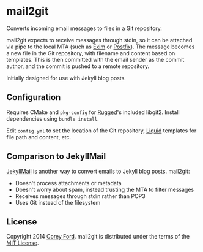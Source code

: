 mail2git
===========

Converts incoming email messages to files in a Git repository.

mail2git expects to receive messages through stdin, so it can be attached via pipe to the local MTA (such as [Exim] or [Postfix]). The message becomes a new file in the Git repository, with filename and content based on templates. This is then committed with the email sender as the commit author, and the commit is pushed to a remote repository.

Initially designed for use with Jekyll blog posts.

Configuration
-------------
Requires CMake and `pkg-config` for [Rugged]'s included libgit2. Install dependencies using `bundle install`.

Edit `config.yml` to set the location of the Git repository, [Liquid] templates for file path and content, etc.

Comparison to JekyllMail
--------------------------

[JekyllMail] is another way to convert emails to Jekyll blog posts. mail2git:

 * Doesn't process attachments or metadata
 * Doesn't worry about spam, instead trusting the MTA to filter messages
 * Receives messages through stdin rather than POP3
 * Uses Git instead of the filesystem

License
-------
Copyright 2014 [Corey Ford]. mail2git is distributed under the terms of the [MIT License].

[Exim]: http://www.exim.org/exim-html-current/doc/html/spec_html/ch-the_pipe_transport.html
[Postfix]: http://www.postfix.org/pipe.8.html
[Rugged]: https://github.com/libgit2/rugged
[Liquid]: https://github.com/Shopify/liquid
[JekyllMail]: https://github.com/masukomi/JekyllMail
[Corey Ford]: http://www.coreyford.name/
[MIT License]: /LICENSE.md
